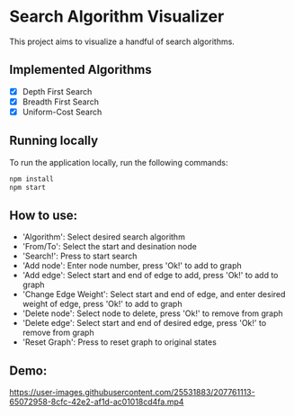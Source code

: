 # Search Algorithm Visualizer

This project aims to visualize a handful of search algorithms.

## Implemented Algorithms

- [x] Depth First Search
- [x] Breadth First Search
- [x] Uniform-Cost Search

## Running locally

To run the application locally, run the following commands:

```bash
npm install
npm start
```

## How to use:

- 'Algorithm': Select desired search algorithm
- 'From/To': Select the start and desination node
- 'Search!': Press to start search
- 'Add node': Enter node number, press 'Ok!' to add to graph
- 'Add edge': Select start and end of edge to add, press 'Ok!' to add to graph
- 'Change Edge Weight': Select start and end of edge, and enter desired weight of edge, press 'Ok!' to add to graph
- 'Delete node': Select node to delete, press 'Ok!' to remove from graph
- 'Delete edge': Select start and end of desired edge, press 'Ok!' to remove from graph
- 'Reset Graph': Press to reset graph to original states

## Demo: 

https://user-images.githubusercontent.com/25531883/207761113-65072958-8cfc-42e2-af1d-ac01018cd4fa.mp4


